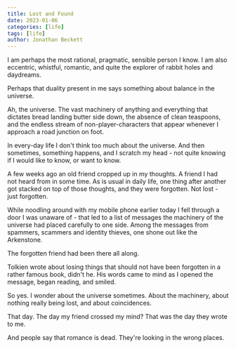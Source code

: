 ```yaml
---
title: Lost and Found
date: 2023-01-06
categories: [life]
tags: [life]
author: Jonathan Beckett
---
```


I am perhaps the most rational, pragmatic, sensible person I know. I am also eccentric, whistful, romantic, and quite the explorer of rabbit holes and daydreams.

Perhaps that duality present in me says something about balance in the universe.

Ah, the universe. The vast machinery of anything and everything that dictates bread landing butter side down, the absence of clean teaspoons, and the endless    stream of non-player-characters that appear whenever I approach a road junction on foot.

In every-day life I don't think too much about the universe. And then sometimes, something happens, and I scratch my head - not quite knowing if I would like to know, or want to know.

A few weeks ago an old friend cropped up in my thoughts. A friend I had not heard from in some time. As is usual in daily life, one thing after another got stacked on top of those thoughts, and they were forgotten. Not lost - just forgotten.

While noodling around with my mobile phone earlier today I fell through a door I was unaware of - that led to a list of messages the machinery of the universe had placed carefully to one side. Among the messages from spammers, scammers and identity thieves, one shone out like the Arkenstone.

The forgotten friend had been there all along.

Tolkien wrote about losing things that should not have been forgotten in a rather famous book, didn't he. His words came to mind as I opened the message, began reading, and smiled.

So yes. I wonder about the universe sometimes. About the machinery, about nothing really being lost, and about coincidences.

That day. The day my friend crossed my mind? That was the day they wrote to me.

And people say that romance is dead. They're looking in the wrong places.